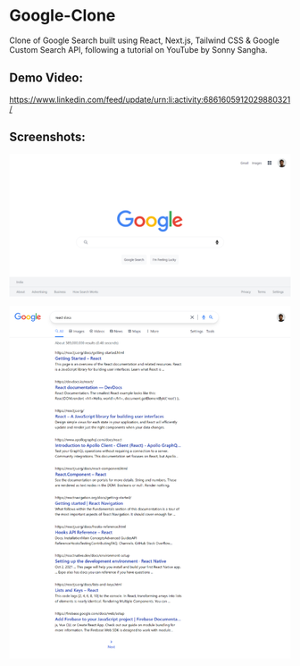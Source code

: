 # Google-Clone

Clone of Google Search built using React, Next.js, Tailwind CSS & Google Custom Search API, following a tutorial on YouTube by Sonny Sangha.

## Demo Video:
https://www.linkedin.com/feed/update/urn:li:activity:6861605912029880321/

## Screenshots:

![Google](https://github.com/srikanta30/Google-Clone/blob/main/Google.png "Google")

![react docs - Google Search](https://github.com/srikanta30/Google-Clone/blob/main/react-docs-Google-Search.png "react docs - Google Search")
